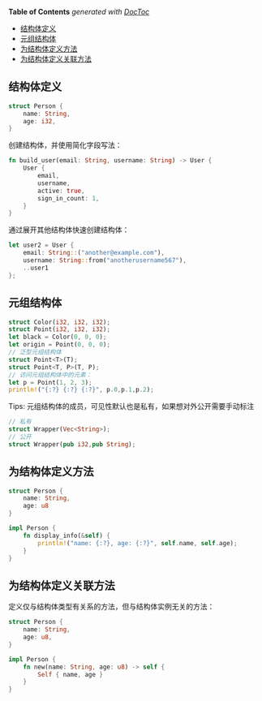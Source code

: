 <!-- START doctoc generated TOC please keep comment here to allow auto update -->
<!-- DON'T EDIT THIS SECTION, INSTEAD RE-RUN doctoc TO UPDATE -->

**Table of Contents** _generated with [DocToc](https://github.com/thlorenz/doctoc)_

- [结构体定义](#%E7%BB%93%E6%9E%84%E4%BD%93%E5%AE%9A%E4%B9%89)
- [元组结构体](#%E5%85%83%E7%BB%84%E7%BB%93%E6%9E%84%E4%BD%93)
- [为结构体定义方法](#%E4%B8%BA%E7%BB%93%E6%9E%84%E4%BD%93%E5%AE%9A%E4%B9%89%E6%96%B9%E6%B3%95)
- [为结构体定义关联方法](#%E4%B8%BA%E7%BB%93%E6%9E%84%E4%BD%93%E5%AE%9A%E4%B9%89%E5%85%B3%E8%81%94%E6%96%B9%E6%B3%95)

<!-- END doctoc generated TOC please keep comment here to allow auto update -->

## 结构体定义

```rust
struct Person {
    name: String,
    age: i32,
}
```

创建结构体，并使用简化字段写法：

```rust
fn build_user(email: String, username: String) -> User {
    User {
        email,
        username,
        active: true,
        sign_in_count: 1,
    }
}
```

通过展开其他结构体快速创建结构体：

```rust
let user2 = User {
    email: String::("another@example.com"),
    username: String::from("anotherusername567"),
    ..user1
};
```

## 元组结构体

```rust
struct Color(i32, i32, i32);
struct Point(i32, i32, i32);
let black = Color(0, 0, 0);
let origin = Point(0, 0, 0);
// 泛型元组结构体
struct Point<T>(T);
struct Point<T, P>(T, P);
// 访问元组结构体中的元素：
let p = Point(1, 2, 3);
println!("{:?} {:?} {:?}", p.0,p.1,p.2);
```

Tips: 元组结构体的成员，可见性默认也是私有，如果想对外公开需要手动标注

```rust
// 私有
struct Wrapper(Vec<String>);
// 公开
struct Wrapper(pub i32,pub String);
```

## 为结构体定义方法

```rust
struct Person {
    name: String,
    age: u8
}

impl Person {
    fn display_info(&self) {
        println!("name: {:?}, age: {:?}", self.name, self.age);
    }
}
```

## 为结构体定义关联方法

定义仅与结构体类型有关系的方法，但与结构体实例无关的方法：

```rust
struct Person {
    name: String,
    age: u8,
}

impl Person {
    fn new(name: String, age: u8) -> self {
        Self { name, age }
    }
}
```
